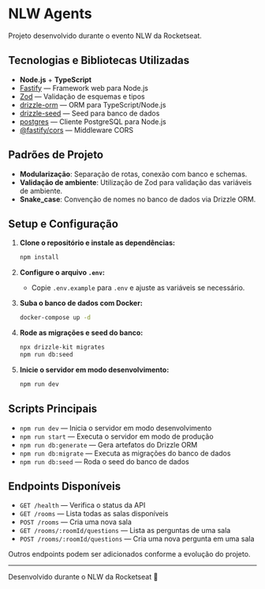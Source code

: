 # NLW Agents

Projeto desenvolvido durante o evento NLW da Rocketseat.

## Tecnologias e Bibliotecas Utilizadas

- **Node.js** + **TypeScript**
- [Fastify](https://www.fastify.io/) — Framework web para Node.js
- [Zod](https://zod.dev/) — Validação de esquemas e tipos
- [drizzle-orm](https://orm.drizzle.team/) — ORM para TypeScript/Node.js
- [drizzle-seed](https://github.com/arthurfiorette/drizzle-seed) — Seed para banco de dados
- [postgres](https://github.com/porsager/postgres) — Cliente PostgreSQL para Node.js
- [@fastify/cors](https://github.com/fastify/fastify-cors) — Middleware CORS

## Padrões de Projeto

- **Modularização**: Separação de rotas, conexão com banco e schemas.
- **Validação de ambiente**: Utilização de Zod para validação das variáveis de ambiente.
- **Snake_case**: Convenção de nomes no banco de dados via Drizzle ORM.

## Setup e Configuração

1. **Clone o repositório e instale as dependências:**

   ```sh
   npm install
   ```

2. **Configure o arquivo `.env`:**

   - Copie `.env.example` para `.env` e ajuste as variáveis se necessário.

3. **Suba o banco de dados com Docker:**

   ```sh
   docker-compose up -d
   ```

4. **Rode as migrações e seed do banco:**

   ```sh
   npx drizzle-kit migrates
   npm run db:seed
   ```

5. **Inicie o servidor em modo desenvolvimento:**
   ```sh
   npm run dev
   ```

## Scripts Principais

- `npm run dev` — Inicia o servidor em modo desenvolvimento
- `npm run start` — Executa o servidor em modo de produção
- `npm run db:generate` — Gera artefatos do Drizzle ORM
- `npm run db:migrate` — Executa as migrações do banco de dados
- `npm run db:seed` — Roda o seed do banco de dados

## Endpoints Disponíveis

- `GET /health` — Verifica o status da API
- `GET /rooms` — Lista todas as salas disponíveis
- `POST /rooms` — Cria uma nova sala
- `GET /rooms/:roomId/questions` — Lista as perguntas de uma sala
- `POST /rooms/:roomId/questions` — Cria uma nova pergunta em uma sala

Outros endpoints podem ser adicionados conforme a evolução do projeto.

---

Desenvolvido durante o NLW da Rocketseat 🚀
